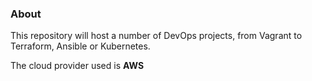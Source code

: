 ### About

This repository will host a number of DevOps projects, from Vagrant to Terraform, Ansible or Kubernetes.

The cloud provider used is **AWS**

